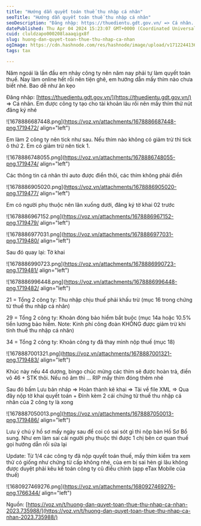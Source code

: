 ```yaml
---
title: "Hướng dẫn quyết toán thuế thu nhập cá nhân"
seoTitle: "Hướng dẫn quyết toán thuế thu nhập cá nhân"
seoDescription: "Đăng nhập: https://thuedientu.gdt.gov.vn/ => Cá nhân. Em được công ty tạo cho tài khoản lâu rồi nên mấy thím thử nút đăng ký nhé "
datePublished: Thu Apr 04 2024 15:23:07 GMT+0000 (Coordinated Universal Time)
cuid: cluldzapo000208laaaqigx8f
slug: huong-dan-quyet-toan-thue-thu-nhap-ca-nhan
ogImage: https://cdn.hashnode.com/res/hashnode/image/upload/v1712244136969/bd35f984-37b9-4215-a050-b6006532ca43.jpeg
tags: tax

---
```


Năm ngoái là lần đầu em nhảy công ty nên năm nay phải tự làm quyết toán thuế. Nay làm online hết rồi nên tiện ghê, em hướng dẫn mấy thím nào chưa biết nhé. Bao dễ như ăn kẹo

  
Đăng nhập: [https://thuedientu.gdt.gov.vn/](https://thuedientu.gdt.gov.vn/) =&gt; Cá nhân. Em được công ty tạo cho tài khoản lâu rồi nên mấy thím thử nút đăng ký nhé

![1678886687448.png](https://voz.vn/attachments/1678886687448-png.1719472/ align="left")

Em làm 2 công ty nên tick như sau. Nếu thím nào không có giảm trừ thì tick ô thứ 2. Em có giảm trừ nên tick 1.

![1678886748055.png](https://voz.vn/attachments/1678886748055-png.1719474/ align="left")

Các thông tin cá nhân thì auto được điền thôi, các thím không phải điền

![1678886905020.png](https://voz.vn/attachments/1678886905020-png.1719477/ align="left")

Em có người phụ thuộc nên lăn xuống dưới, đăng ký tờ khai 02 trước

![1678886967152.png](https://voz.vn/attachments/1678886967152-png.1719479/ align="left")

![1678886977031.png](https://voz.vn/attachments/1678886977031-png.1719480/ align="left")

Sau đó quay lại: Tờ khai

![1678886990723.png](https://voz.vn/attachments/1678886990723-png.1719481/ align="left")

![1678886996448.png](https://voz.vn/attachments/1678886996448-png.1719482/ align="left")

21 = Tổng 2 công ty: Thu nhập chịu thuế phải khấu trừ (mục 16 trong chứng từ thuế thu nhập cá nhân)  
  
29 = Tổng 2 công ty: Khoản đóng bảo hiểm bắt buộc (mục 14a hoặc 10.5% tiền lương bảo hiểm. Note: Kinh phí công đoàn KHÔNG được giảm trừ khi tính thuế thu nhập cá nhân)  
  
34 = Tổng 2 công ty: Khoản công ty đã thay mình nộp thuế (mục 18)

![1678887001321.png](https://voz.vn/attachments/1678887001321-png.1719483/ align="left")

Khúc này nếu 44 dương, bingo chúc mừng các thím sẽ được hoàn trả, điền vô 46 + STK thôi. Nếu nó âm thì … RIP mấy thím đóng thêm nhé  
  
Sau đó bấm Lưu bản nháp =&gt; Hoàn thành kê khai =&gt; Tải về file XML =&gt; Qua đây nộp tờ khai quyết toán + Đính kèm 2 cái chứng từ thuế thu nhập cá nhân của 2 công ty là xong

![1678887050013.png](https://voz.vn/attachments/1678887050013-png.1719486/ align="left")

Lưu ý chú ý hồ sơ mấy ngày sau để coi có sai sót gì thì nộp bản Hồ Sơ Bổ sung. Như em làm sai cái người phụ thuộc thì được 1 chị bên cơ quan thuế gọi hướng dẫn rồi sửa lại  
  
Update: Từ 1/4 các công ty đã nộp quyết toán thuế, mấy thím kiểm tra xem thử có giống như chứng từ cấp không nhé, của em bị sai hèn gì lâu không được duyệt phải kêu kế toán công ty cũ điều chỉnh (app eTax Mobile của thuế)

![1680927469276.png](https://voz.vn/attachments/1680927469276-png.1766344/ align="left")

Nguồn: [https://voz.vn/t/huong-dan-quyet-toan-thue-thu-nhap-ca-nhan-2023.735988/](https://voz.vn/t/huong-dan-quyet-toan-thue-thu-nhap-ca-nhan-2023.735988/)